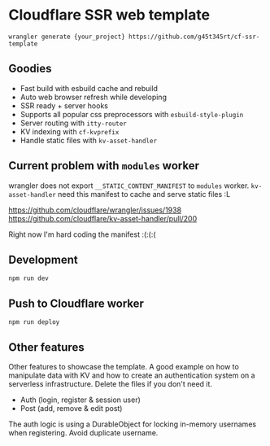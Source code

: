 # Cloudflare SSR web template

```console
wrangler generate {your_project} https://github.com/g45t345rt/cf-ssr-template
```

## Goodies

- Fast build with esbuild cache and rebuild
- Auto web browser refresh while developing
- SSR ready + server hooks
- Supports all popular css preprocessors with `esbuild-style-plugin`
- Server routing with `itty-router`
- KV indexing with `cf-kvprefix`
- Handle static files with `kv-asset-handler`

## Current problem with `modules` worker

wrangler does not export `__STATIC_CONTENT_MANIFEST` to `modules` worker. `kv-asset-handler` need this manifest to cache and serve static files :L

<https://github.com/cloudflare/wrangler/issues/1938>
<https://github.com/cloudflare/kv-asset-handler/pull/200>

Right now I'm hard coding the manifest :(:(:(

## Development

`npm run dev`

## Push to Cloudflare worker

`npm run deploy`

## Other features

Other features to showcase the template. A good example on how to manipulate data with KV and how to create an authentication system on a serverless infrastructure. Delete the files if you don't need it.

- Auth (login, register & session user)
- Post (add, remove & edit post)

The auth logic is using a DurableObject for locking in-memory usernames when registering. Avoid duplicate username.
